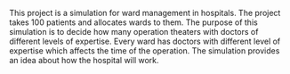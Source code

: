 This project is a simulation for ward management in hospitals. The project takes 100 patients and allocates wards to them. The purpose of this simulation is to decide how many operation theaters with doctors of different levels of expertise. Every ward has doctors with different level of expertise which affects the time of the operation. The simulation provides an idea about how the hospital will work.
